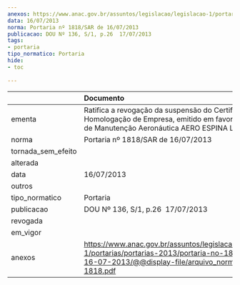 ```yaml
---
anexos: https://www.anac.gov.br/assuntos/legislacao/legislacao-1/portarias/portarias-2013/portaria-no-1818-sar-de-16-07-2013/@@display-file/arquivo_norma/PA2013-1818.pdf
data: 16/07/2013
norma: Portaria nº 1818/SAR de 16/07/2013
publicacao: DOU Nº 136, S/1, p.26  17/07/2013
tags:
- portaria
tipo_normatico: Portaria
hide: 
- toc 
 
---
```


|                    | Documento                                                                                                                                                         |
|:-------------------|:------------------------------------------------------------------------------------------------------------------------------------------------------------------|
| ementa             | Ratifica a revogação da suspensão do Certificado de Homologação de Empresa, emitido em favor da Oficina de Manutenção Aeronáutica AERO ESPINA LTDA.               |
| norma              | Portaria nº 1818/SAR de 16/07/2013                                                                                                                                |
| tornada_sem_efeito |                                                                                                                                                                   |
| alterada           |                                                                                                                                                                   |
| data               | 16/07/2013                                                                                                                                                        |
| outros             |                                                                                                                                                                   |
| tipo_normatico     | Portaria                                                                                                                                                          |
| publicacao         | DOU Nº 136, S/1, p.26  17/07/2013                                                                                                                                 |
| revogada           |                                                                                                                                                                   |
| em_vigor           |                                                                                                                                                                   |
| anexos             | https://www.anac.gov.br/assuntos/legislacao/legislacao-1/portarias/portarias-2013/portaria-no-1818-sar-de-16-07-2013/@@display-file/arquivo_norma/PA2013-1818.pdf |